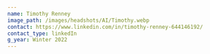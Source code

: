 ```yaml
---
name: Timothy Renney
image_path: /images/headshots/AI/Timothy.webp
contact: https://www.linkedin.com/in/timothy-renney-644146192/
contact_type: linkedIn
g_year: Winter 2022
---
```

